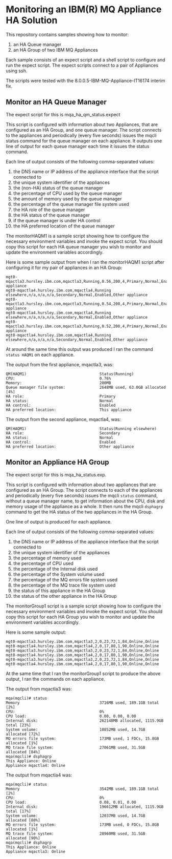 # Monitoring an IBM(R) MQ Appliance HA Solution

This repository contains samples showing how to monitor:

1. an HA Queue manager
2. an HA Group of two IBM MQ Appliances

Each sample consists of an expect script and a shell script to configure and
run the expect script. The expect scripts connect to a pair of Appliances
using ssh.

The scripts were tested with the 8.0.0.5-IBM-MQ-Appliance-IT16174 interim fix.

## Monitor an HA Queue Manager

The expect script for this is mqa_ha_qm_status.expect

This script is configured with information about two Appliances, that are configured as an HA Group, and one queue manager. The script connects to the appliances and periodically (every five seconds) issues the mqcli status command for the queue manager on each appliance. It outputs one line of output for each queue manager each time it issues the status command.

Each line of output consists of the following comma-separated values:

1. the DNS name or IP address of the appliance interface that the script connected to
2. the unique system identifier of the appliances
3. the (non-HA) status of the queue manager
4. the percentage of CPU used by the queue manager
5. the amount of memory used by the queue manager
6. the percentage of the queue manager file system used
7. the HA role of the queue manager
8. the HA status of the queue manager
9. if the queue manager is under HA control
10. the HA preferred location of the queue manager

The monitorHAQM1 is a sample script showing how to configure the necessary environment variables and invoke the expect script. You should copy this script for each HA queue manager you wish to monitor and update the environment variables accordingly.

Here is some sample output from when I ran the monitorHAQM1 script after configuring it for my pair of appliances in an HA Group:

```
mgt0-mqactla3.hursley.ibm.com,mqactla3,Running,0.56,200,4,Primary,Normal,Enabled,This appliance
mgt0-mqactla4.hursley.ibm.com,mqactla4,Running elsewhere,n/a,n/a,n/a,Secondary,Normal,Enabled,Other appliance
mgt0-mqactla3.hursley.ibm.com,mqactla3,Running,0.54,200,4,Primary,Normal,Enabled,This appliance
mgt0-mqactla4.hursley.ibm.com,mqactla4,Running elsewhere,n/a,n/a,n/a,Secondary,Normal,Enabled,Other appliance
mgt0-mqactla3.hursley.ibm.com,mqactla3,Running,0.52,200,4,Primary,Normal,Enabled,This appliance
mgt0-mqactla4.hursley.ibm.com,mqactla4,Running elsewhere,n/a,n/a,n/a,Secondary,Normal,Enabled,Other appliance
```

At around the same time this output was produced I ran the command `status HAQM1` on each appliance.

The output from the first appliance, mqactla3, was:

```
QM(HAQM1)                                Status(Running)
CPU:                                     0.76%
Memory:                                  200MB
Queue manager file system:               2648MB used, 63.0GB allocated [4%]
HA role:                                 Primary
HA status:                               Normal
HA control:                              Enabled
HA preferred location:                   This appliance
```

The output from the second appliance, mqactla4, was:

```
QM(HAQM1)                                Status(Running elsewhere)
HA role:                                 Secondary
HA status:                               Normal
HA control:                              Enabled
HA preferred location:                   Other appliance
```

## Monitor an Appliance HA Group

The expect script for this is mqa_ha_status.exp.

This script is configured with information about two appliances that are configured as an HA Group. The script connects to each of the appliances and periodically (every five seconds) issues the mqcli `status` command, without a queue manager name, to get information about the CPU, disk and memory usage of the appliance as a whole. It then runs the mqcli `dsphagrp` command to get the HA status of the two appliances in the HA Group.

One line of output is produced for each appliance.

Each line of output consists of the following comma-separated values:

1. the DNS name or IP address of the appliance interface that the script connected to
2. the unique system identifier of the appliances
3. the percentage of memory used
4. the percentage of CPU used
5. the percentage of the Internal disk used
6. the percentage of the System volume used
7. the percentage of the MQ errors file system used
8. the percentage of the MQ trace file system used
9. the status of this appliance in the HA Group
10. the status of the other appliance in the HA Group

The monitorGroup1 script is a sample script showing how to configure the necessary environment variables and invoke the expect script. You should copy this script for each HA Group you wish to monitor and update the environment variables accordingly.

Here is some sample output:

```
mgt0-mqactla3.hursley.ibm.com,mqactla3,2,0,23,72,1,84,Online,Online
mgt0-mqactla4.hursley.ibm.com,mqactla4,2,0,17,80,1,90,Online,Online
mgt0-mqactla3.hursley.ibm.com,mqactla3,2,0,23,72,1,84,Online,Online
mgt0-mqactla4.hursley.ibm.com,mqactla4,2,0,17,80,1,90,Online,Online
mgt0-mqactla3.hursley.ibm.com,mqactla3,2,0,23,72,1,84,Online,Online
mgt0-mqactla4.hursley.ibm.com,mqactla4,2,0,17,80,1,90,Online,Online
```

At the same time that I ran the monitorGroup1 script to produce the above output, I ran the commands on each appliance.

The output from mqactla3 was:

```
mqa(mqcli)# status
Memory                                   3716MB used, 189.1GB total [2%]
CPU:                                     0%
CPU load:                                0.00, 0.00, 0.00
Internal disk:                           262148MB allocated, 1115.9GB total [23%]
System volume:                           10852MB used, 14.7GB allocated [72%]
MQ errors file system:                   173MB used, 1 FDCs, 15.8GB allocated [1%]
MQ trace file system:                    27061MB used, 31.5GB allocated [84%]
mqa(mqcli)# dsphagrp
This Appliance: Online
Appliance mqactla4: Online
```

The output from mqactla4 was:

```
mqa(mqcli)# status
Memory                                   3542MB used, 189.1GB total [2%]
CPU:                                     0%
CPU load:                                0.08, 0.01, 0.00
Internal disk:                           196612MB allocated, 1115.9GB total [17%]
System volume:                           12037MB used, 14.7GB allocated [80%]
MQ errors file system:                   173MB used, 0 FDCs, 15.8GB allocated [1%]
MQ trace file system:                    28960MB used, 31.5GB allocated [90%]
mqa(mqcli)# dsphagrp
This Appliance: Online
Appliance mqactla3: Online
```
